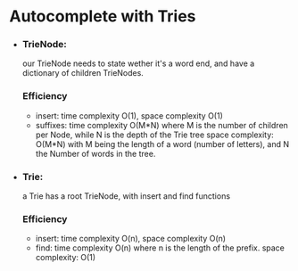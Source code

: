 # Autocomplete with Tries

- ### TrieNode:

  our TrieNode needs to state wether it's a word end, and have a dictionary of children TrieNodes.

  ### Efficiency

  - insert: time complexity O(1), space complexity O(1)
  - suffixes: time complexity O(M\*N) where M is the number of children per Node, while N is the depth of the Trie tree
    space complexity: O(M\*N) with M being the length of a word (number of letters), and N the Number of words in the tree.

- ### Trie:

  a Trie has a root TrieNode, with insert and find functions

  ### Efficiency

  - insert: time complexity O(n), space complexity O(n)
  - find: time complexity O(n) where n is the length of the prefix.
    space complexity: O(1)
